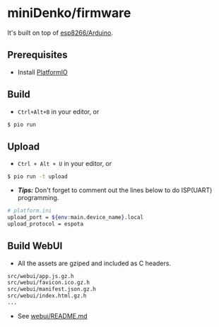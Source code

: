 # miniDenko/firmware
It's built on top of [esp8266/Arduino](https://github.com/esp8266/Arduino).

## Prerequisites
- Install [PlatformIO](https://platformio.org/)

## Build
- `Ctrl+Alt+B` in your editor, or 
```bash
$ pio run
```

## Upload
- `Ctrl + Alt + U` in your editor, or 
```bash
$ pio run -t upload
```
- ***Tips:*** Don't forget to comment out the lines below to do ISP(UART) programming.
```bash
# platform.ini
upload_port = ${env:main.device_name}.local
upload_protocol = espota
```

## Build WebUI
- All the assets are gziped and included as C headers.
```bash
src/webui/app.js.gz.h
src/webui/favicon.ico.gz.h
src/webui/manifest.json.gz.h
src/webui/index.html.gz.h
...
```
- See [webui/README.md](./webui)